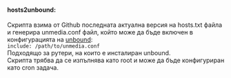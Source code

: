 #### hosts2unbound:   
Скрипта взима от Github последната актуална версия на hosts.txt файла и генерира unmedia.conf
файл, който може да бъде включен в конфигурацията на [unbound](https://unbound.net/):   
`include: /path/to/unmedia.conf`   
Подходящо за рутери, на които е инсталиран unbound.   
Скрипта трябва да се изпълнява като root и може да бъде конфигуриран като cron задача.

